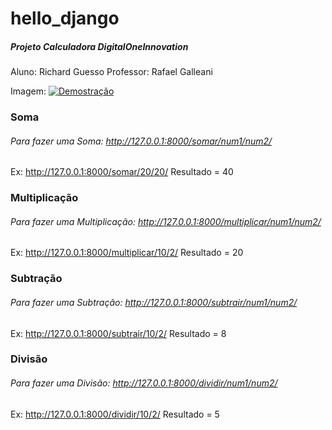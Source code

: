 # hello_django
##### Projeto Calculadora DigitalOneInnovation

Aluno: Richard Guesso
Professor: Rafael Galleani

Imagem:
[![Demostração](https://rikagames.tk/defencebr/img/exemplo.png "Demostração")](https://rikagames.tk/defencebr/img/exemplo.png "Demostração")
### Soma
###### Para fazer uma Soma: http://127.0.0.1:8000/somar/num1/num2/

Ex: http://127.0.0.1:8000/somar/20/20/
Resultado = 40

### Multiplicação
###### Para fazer uma Multiplicação: http://127.0.0.1:8000/multiplicar/num1/num2/

Ex: http://127.0.0.1:8000/multiplicar/10/2/
Resultado = 20

### Subtração
###### Para fazer uma Subtração: http://127.0.0.1:8000/subtrair/num1/num2/

Ex: http://127.0.0.1:8000/subtrair/10/2/
Resultado = 8

### Divisão
###### Para fazer uma Divisão: http://127.0.0.1:8000/dividir/num1/num2/

Ex: http://127.0.0.1:8000/dividir/10/2/
Resultado = 5
